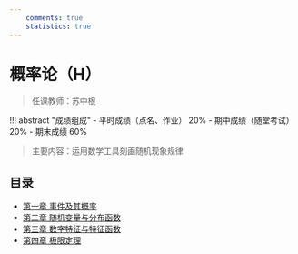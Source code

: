 ```yaml
---
    comments: true
    statistics: true
---
```


# 概率论（H）

> 任课教师：苏中根

!!! abstract "成绩组成"
    - 平时成绩（点名、作业） 20%
    - 期中成绩（随堂考试） 20%
    - 期末成绩 60%

> 主要内容：运用数学工具刻画随机现象规律

## 目录

- [第一章 事件及其概率](chap-1.md)
- [第二章 随机变量与分布函数]()
- [第三章 数字特征与特征函数]()
- [第四章 极限定理]()